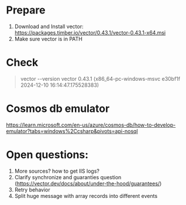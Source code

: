 # Prepare
   
   1. Download and Install vector:
https://packages.timber.io/vector/0.43.1/vector-0.43.1-x64.msi
   2. Make sure vector is in PATH

# Check

>vector --version
vector 0.43.1 (x86_64-pc-windows-msvc e30bf1f 2024-12-10 16:14:47.175528383)

# Cosmos db emulator
https://learn.microsoft.com/en-us/azure/cosmos-db/how-to-develop-emulator?tabs=windows%2Ccsharp&pivots=api-nosql

# Open questions:
1. More sources? how to get IIS logs?
2. Clarify synchronize and guaranties question (https://vector.dev/docs/about/under-the-hood/guarantees/)
3. Retry behavior
4. Split huge message with array records into different events
